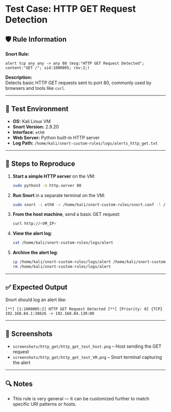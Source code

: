# Test Case: HTTP GET Request Detection

## 🛡️ Rule Information

**Snort Rule:**
```snort
alert tcp any any -> any 80 (msg:"HTTP GET Request Detected"; content:"GET /"; sid:1000005; rev:2;)
```

**Description:**  
Detects basic HTTP GET requests sent to port 80, commonly used by browsers and tools like `curl`.

---

## 🧪 Test Environment

- **OS:** Kali Linux VM  
- **Snort Version:** 2.9.20  
- **Interface:** `eth0`  
- **Web Server:** Python built-in HTTP server  
- **Log Path:** `/home/kali/snort-custom-rules/logs/alerts_http_get.txt`

---

## 🧭 Steps to Reproduce

1. **Start a simple HTTP server** on the VM:

    ```bash
    sudo python3 -m http.server 80
    ```

2. **Run Snort** in a separate terminal on the VM:

    ```bash
    sudo snort -i eth0 -c /home/kali/snort-custom-rules/snort.conf -l /home/kali/snort-custom-rules/logs -A fast
    ```

3. **From the host machine**, send a basic GET request:

    ```bash
    curl http://<VM_IP>
    ```

4. **View the alert log**:

    ```bash
    cat /home/kali/snort-custom-rules/logs/alert
    ```

5. **Archive the alert log**:

    ```bash
    cp /home/kali/snort-custom-rules/logs/alert /home/kali/snort-custom-rules/logs/archived_logs/alerts_http_get.txt
    rm /home/kali/snort-custom-rules/logs/alert
    ```

---

## ✅ Expected Output

Snort should log an alert like:

```
[**] [1:1000005:2] HTTP GET Request Detected [**] [Priority: 0] {TCP} 192.168.84.1:38626 -> 192.168.84.130:80
```

---

## 📸 Screenshots

- `screenshots/http_get/http_get_test_host.png` – Host sending the GET request  
- `screenshots/http_get/http_get_test_VM.png` – Snort terminal capturing the alert

---

## 🔍 Notes

- This rule is very general — it can be customized further to match specific URI patterns or hosts.
